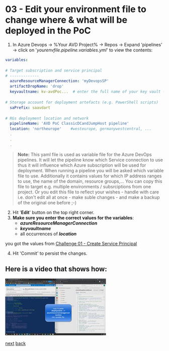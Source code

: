 # 03 - Edit your environment file to change where & what will be deployed in the PoC

1. In Azure Devops -> %Your AVD Project% -> Repos -> Expand 'pipelines' -> click on '*yourenvfile.pipeline.variables.yml*'  to view the contents:

```yaml
variables:

# Target subscription and service principal
# -------------
  azureResourceManagerConnection: 'myDevopsSP'
  artifactDropName: 'drop'
  keyvaultname: kv-avdPoc...  # enter the full name of your key vault -> holds the Sprincipal password - fill with exact name with output you received when running the CreateDevopsSP.ps1 - or lookup the keyvault name in your azure subscription

# Storage account for deployment artefacts (e.g. PowerShell scripts)
  saPrefix: saavdart

# RGs deployment location and network
  pipelineName: 'AVD PoC ClassicDCandJumpHost pipeline'
  location: 'northeurope'    #westeurope, germanywestcentral, ...
  .
  .
  .

```
> **Note:** This yaml file is used as variable file for the Azure DevOps pipelines. It will let the pipeline know which Service connection to use thus it will influence which Azure subscription will be used for deployment. When running a pipeline you will be asked which variable file to use. Additionally it contains values for which IP address ranges to use, the name of the domain, resource groups,... You can copy this file to target e.g. multiple environments / subsrciptions from one project. Or you edit this file to reflect your wishes - handle with care i.e. don't edit all at once - make suble changes - and make a backup of the original one before ;-)


2. Hit '**Edit**' button on the top right corner.
3. **Make sure you enter the correct values for the variables**:  
   - ***azureResourceManagerConnection***
   - ***keyvaultname***
   - all occurrences of ***location*** 
  
you got the values from [Challenge 01 - Create Service Principal](../01-createserviceprincipal/readme.md) 

4. Hit 'Commit' to persist the changes.


## Here is a video that shows how:  
[![Edit the environment file](./envfile.jpg)](https://youtu.be/IxMRPI9lehQ)

[next](./../04-deploylandingzone/readme.md)
[back](../../README.md)
